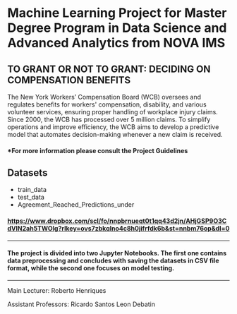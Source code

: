 # Machine Learning Project for Master Degree Program in Data Science and Advanced Analytics from NOVA IMS

## TO GRANT OR NOT TO GRANT: DECIDING ON COMPENSATION BENEFITS
The New York Workers’ Compensation Board (WCB) oversees and regulates benefits for workers' compensation, disability, and various volunteer services, ensuring proper handling of workplace injury claims. Since 2000, the WCB has processed over 5 million claims. To simplify operations and improve efficiency, the WCB aims to develop a predictive model that automates decision-making whenever a new claim is received.
#### *For more information please consult the Project Guidelines

## Datasets
- train_data
- test_data
- Agreement_Reached_Predictions_under
  
#### https://www.dropbox.com/scl/fo/nnpbrnueqt0t1qq43d2jn/AHjGSP9O3CdVlN2ah5TWOIg?rlkey=ovs7zbkqlno4c8h0jifrfdk6b&st=nnbm76op&dl=0

-------------------------------------------------------------------------------------------------------------------------------------------------------------------------------------------------------------------------------------------------------------------------------

#### The project is divided into two Jupyter Notebooks. The first one contains data preprocessing and concludes with saving the datasets in CSV file format, while the second one focuses on model testing.

------------------------------------------------------------------------------------------------------------------------------------------------------------------------------------------------------------------------------------------------------------------------------
Main Lecturer:
Roberto Henriques

Assistant Professors:
Ricardo Santos
Leon Debatin

